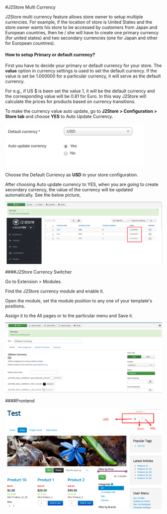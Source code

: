 #J2Store Multi Currency

J2Store multi currency feature allows store owner to setup multiple currencies. For example, if the location of store is  United States and the store owner wants his store to be accessed by customers from Japan and European countries, then he / she will have to create one primary currency (for united states) and two secondary currencies (one for Japan and other for European countries).

#### How to setup Primary or default currency?

First you have to decide your primary or default currency for your store. The **value** option in currency settings is used to set the default currency. If the value is set be 1.000000 for a particular currency, it will serve as the default currency.

For e.g., if US $ is been set the value 1, it will be the default currency and the corresponding value will be 0.81 for Euro. In this way J2Store will calculate the prices for products based on currency transitions.

To make the currency value auto update, go to **J2Store > Configuration > Store tab** and choose **YES** to Auto Update Currency.

![](./assets/images/multi-currency_01.png)

Choose the Default Currency as **USD** in your store configuration.

After choosing Auto update currency to YES, when you are going to create secondary currency, the value of the currency will be updated automatically. See the below picture,

![](./assets/images/multi-currency_02.png)

####J2Store Currency Switcher

Go to Extension > Modules. 

Find the J2Store currency module and enable it.

Open the module, set the module position to any one of your template's positions.

Assign it to the All pages or to the particular menu and Save it.

![](./assets/images/multi-currency_03.png)

####Frontend

![](./assets/images/multi-currency_04.png)

